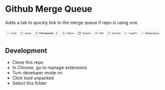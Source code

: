 # Github Merge Queue

Adds a tab to quickly link to the merge queue if repo is using one.

![Example image of the merge queue link](images/example.png)

## Development

- Clone this repo
- In Chrome, go to manage extensions
- Turn developer mode on
- Click load unpacked
- Select this folder

